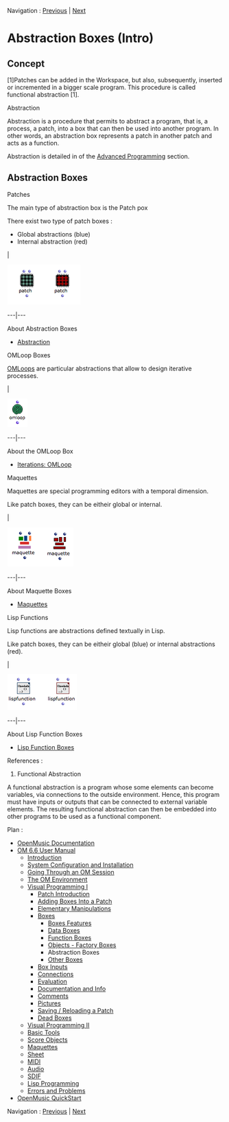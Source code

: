 Navigation : [Previous](4-ImportExport "page
précédente\(Import/Export\)") | [Next](OtherBoxes "page
suivante\(Other Boxes\)")


# Abstraction Boxes (Intro)

## Concept

[1]Patches can be added in the Workspace, but also, subsequently, inserted or
incremented in a bigger scale program. This procedure is called  functional
abstraction [1].

Abstraction

Abstraction is a procedure that permits to abstract a program, that is, a
process, a patch, into a box that can then be used into another program. In
other words, an abstraction box represents a patch in another patch and acts
as a function.

Abstraction is detailed in of the [Advanced
Programming](AdvancedVisualProgramming) section.

## Abstraction Boxes

Patches

The main type of abstraction box is the Patch pox

There exist two type of patch boxes :

  * Global abstractions (blue)
  * Internal abstraction (red)

|

![](../res/ob-absbox.png)  
  
---|---  
  
About Abstraction Boxes

  * [Abstraction](Abstraction)

OMLoop Boxes

[OMLoops](OMLoop) are particular abstractions that allow to design
iterative processes.

|

![](../res/ob-omloop.png)  
  
---|---  
  
About the OMLoop Box

  * [Iterations: OMLoop](OMLoop)

Maquettes

Maquettes are special programming editors with a temporal dimension.

Like patch boxes, they can be eitheir global or internal.

|

![](../res/ob-maqbox.png)  
  
---|---  
  
About Maquette Boxes

  * [Maquettes](Maquettes)

Lisp Functions

Lisp functions are abstractions defined textually in Lisp.

Like patch boxes, they can be eitheir global (blue) or internal abstractions
(red).

|

![](../res/ob-lispbox.png)  
  
---|---  
  
About Lisp Function Boxes

  * [Lisp Function Boxes](LispFunctions)

References :

  1. Functional Abstraction

A functional abstraction is a program whose some elements can become
variables, via connections to the outside environment. Hence, this program
must have inputs or outputs that can be connected to external variable
elements. The resulting functional abstraction can then be embedded into other
programs to be used as a functional component.

Plan :

  * [OpenMusic Documentation](OM-Documentation)
  * [OM 6.6 User Manual](OM-User-Manual)
    * [Introduction](00-Sommaire)
    * [System Configuration and Installation](Installation)
    * [Going Through an OM Session](Goingthrough)
    * [The OM Environment](Environment)
    * [Visual Programming I](BasicVisualProgramming)
      * [Patch Introduction](ProgrammingIntro)
      * [Adding Boxes Into a Patch](AddingBoxes)
      * [Elementary Manipulations](ElementaryManips)
      * [Boxes](Boxes)
        * [Boxes Features](GraphicFeatures)
        * [Data Boxes](DataBox)
        * [Function Boxes](FunctionBoxes)
        * [Objects - Factory Boxes](FactoryBoxes)
        * Abstraction Boxes
        * [Other Boxes](OtherBoxes)
      * [Box Inputs](BoxInputs)
      * [Connections](Connections)
      * [Evaluation](Evaluation)
      * [Documentation and Info](DocAndInfo)
      * [Comments](Comments)
      * [Pictures](Pictures)
      * [Saving / Reloading a Patch](SavingPatch)
      * [Dead Boxes](DeadBox)
    * [Visual Programming II](AdvancedVisualProgramming)
    * [Basic Tools](BasicObjects)
    * [Score Objects](ScoreObjects)
    * [Maquettes](Maquettes)
    * [Sheet](Sheet)
    * [MIDI](MIDI)
    * [Audio](Audio)
    * [SDIF](SDIF)
    * [Lisp Programming](Lisp)
    * [Errors and Problems](errors)
  * [OpenMusic QuickStart](QuickStart-Chapters)

Navigation : [Previous](4-ImportExport "page
précédente\(Import/Export\)") | [Next](OtherBoxes "page
suivante\(Other Boxes\)")

